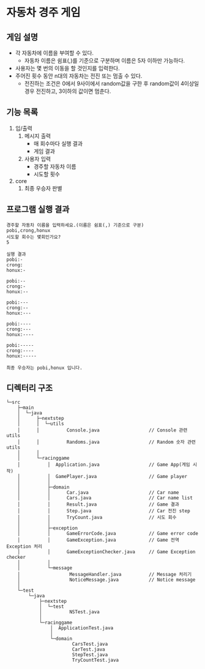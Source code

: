 # 자동차 경주 게임

## 게임 설명

* 각 자동차에 이름을 부여할 수 있다.
  * 자동차 이름은 쉼표(,)를 기준으로 구분하며 이름은 5자 이하만 가능하다.
* 사용자는 몇 번의 이동을 할 것인지를 입력한다.
* 주어진 횟수 동안 n대의 자동차는 전진 또는 멈출 수 있다.
  * 전진하는 조건은 0에서 9사이에서 random값을 구한 후 random값이 4이상일 경우 전진하고, 3이하의 값이면 멈춘다.


## 기능 목록

1. 입/출력
    1. 메시지 출력
        * 매 회수마다 실행 결과
        * 게임 결과
    2. 사용자 입력
        * 경주할 자동차 이름
        * 시도할 횟수
2. core
    1. 최종 우승자 판별


## 프로그램 실행 결과

```
경주할 자동차 이름을 입력하세요.(이름은 쉼표(,) 기준으로 구분)
pobi,crong,honux
시도할 회수는 몇회인가요?
5

실행 결과
pobi:-
crong:
honux:-

pobi:--
crong:-
honux:--

pobi:---
crong:--
honux:---

pobi:----
crong:---
honux:----

pobi:-----
crong:----
honux:-----

최종 우승자는 pobi,honux 입니다.
```

## 디렉터리 구조

```
└─src
    ├─main
    │  └─java
    │      ├─nextstep
    │      │  └─utils
    │      │          Console.java                  // Console 관련 utils
    │      │          Randoms.java                  // Random 숫자 관련 utils
    │      │
    │      └─racinggame
    │          │  Application.java                  // Game App(게임 시작)
    │          │  GamePlayer.java                   // Game player
    │          │
    │          ├─domain
    │          │      Car.java                      // Car name
    │          │      Cars.java                     // Car name list
    │          │      Result.java                   // Game 결과
    │          │      Step.java                     // Car 전진 step
    │          │      TryCount.java                 // 시도 회수
    │          │
    │          ├─exception
    │          │      GameErrorCode.java            // Game error code
    │          │      GameException.java            // Game 전역 Exception 처리
    │          │      GameExceptionChecker.java     // Game Exception checker
    │          │
    │          └─message
    │                  MessageHandler.java          // Message 처리기
    │                  NoticeMessage.java           // Notice message
    │
    └─test
        └─java
            ├─nextstep
            │  └─test
            │          NSTest.java
            │
            └─racinggame
                │  ApplicationTest.java
                │
                └─domain
                        CarsTest.java
                        CarTest.java
                        StepTest.java
                        TryCountTest.java
```